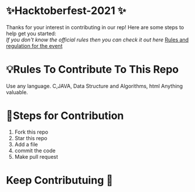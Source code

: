 #  ✨Hacktoberfest-2021 ✨
Thanks for your interest in contributing in our rep! Here are some steps to help get you started:
<br>
*If you don't know the official rules then you can check it out here*
[Rules and regulation for the event](https://hacktoberfest.digitalocean.com/)


# 💡Rules To Contribute To This Repo
Use any language.
C,JAVA, Data Structure and Algorithms, html
Anything valuable.

# 🔘Steps for Contribution
1. Fork this repo
2. Star this repo
3. Add a file
4. commit the code
5. Make pull request


# Keep Contributuing 🚀
